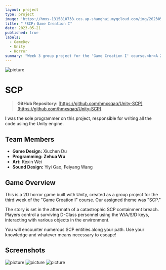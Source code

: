 ```yaml
---
layout: project
type: project
image: 'https://hmxs-1315810738.cos.ap-shanghai.myqcloud.com/img/202305221534305.jpg'
title: "「SCP」Game Creation I"
date: 2023-05-21
published: true
labels:
  - GameDev
  - Unity
  - Horror
summary: "Week 3 group project for the 'Game Creation I' course.<br>A 2D horror game based on the SCP universe."
---
```


<img class="my-markdowm-img" src="https://hmxs-1315810738.cos.ap-shanghai.myqcloud.com/img/202305221534305.jpg" alt="picture">

# SCP

> **GitHub Repository**: [https://github.com/hmxsqaq/Unity-SCP](https://github.com/hmxsqaq/Unity-SCP)

I was the sole programmer on this project, responsible for writing all the code using the Unity engine.

## Team Members

-   **Game Design:** Xiuchen Du
-   **Programming:** **Zehua Wu**
-   **Art:** Kexin Wei
-   **Sound Design:** Yiyi Gao, Feiyang Wang

## Game Overview

This is a 2D horror game built with Unity, created as a group project for the third week of the "Game Creation I" course. Our assigned theme was "SCP."

The story is set in the aftermath of a catastrophic SCP containment breach. Players control a surviving D-Class personnel using the W/A/S/D keys, interacting with various objects in the environment.

You will encounter numerous SCP entities along your path. Use your knowledge and whatever means necessary to escape!

## Screenshots

<img class="my-markdowm-img" src="https://hmxs-1315810738.cos.ap-shanghai.myqcloud.com/img/202305221535994.png" alt="picture">

<img class="my-markdowm-img" src="https://hmxs-1315810738.cos.ap-shanghai.myqcloud.com/img/202305221535175.png" alt="picture">

<img class="my-markdowm-img" src="https://hmxs-1315810738.cos.ap-shanghai.myqcloud.com/img/202305221535877.png" alt="picture">
